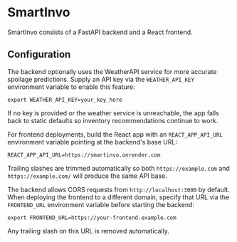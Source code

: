 # SmartInvo

SmartInvo consists of a FastAPI backend and a React frontend.

## Configuration

The backend optionally uses the WeatherAPI service for more accurate
spoilage predictions. Supply an API key via the `WEATHER_API_KEY`
environment variable to enable this feature:

```
export WEATHER_API_KEY=your_key_here
```

If no key is provided or the weather service is unreachable, the app
falls back to static defaults so inventory recommendations continue to
work.

For frontend deployments, build the React app with an `REACT_APP_API_URL`
environment variable pointing at the backend's base URL:

```
REACT_APP_API_URL=https://smartinvo.onrender.com
```

Trailing slashes are trimmed automatically so both `https://example.com`
and `https://example.com/` will produce the same API base.

The backend allows CORS requests from `http://localhost:3000` by default.
When deploying the frontend to a different domain, specify that URL via the
`FRONTEND_URL` environment variable before starting the backend:

```
export FRONTEND_URL=https://your-frontend.example.com
```

Any trailing slash on this URL is removed automatically.


